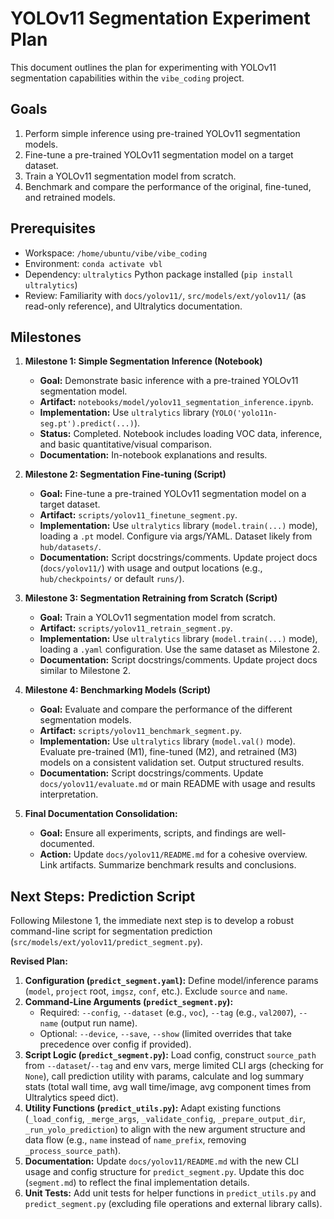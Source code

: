 # YOLOv11 Segmentation Experiment Plan

This document outlines the plan for experimenting with YOLOv11 segmentation capabilities within the `vibe_coding` project.

## Goals

1.  Perform simple inference using pre-trained YOLOv11 segmentation models.
2.  Fine-tune a pre-trained YOLOv11 segmentation model on a target dataset.
3.  Train a YOLOv11 segmentation model from scratch.
4.  Benchmark and compare the performance of the original, fine-tuned, and retrained models.

## Prerequisites

*   Workspace: `/home/ubuntu/vibe/vibe_coding`
*   Environment: `conda activate vbl`
*   Dependency: `ultralytics` Python package installed (`pip install ultralytics`)
*   Review: Familiarity with `docs/yolov11/`, `src/models/ext/yolov11/` (as read-only reference), and Ultralytics documentation.

## Milestones

1.  **Milestone 1: Simple Segmentation Inference (Notebook)**
    *   **Goal:** Demonstrate basic inference with a pre-trained YOLOv11 segmentation model.
    *   **Artifact:** `notebooks/model/yolov11_segmentation_inference.ipynb`.
    *   **Implementation:** Use `ultralytics` library (`YOLO('yolo11n-seg.pt').predict(...)`).
    *   **Status:** Completed. Notebook includes loading VOC data, inference, and basic quantitative/visual comparison.
    *   **Documentation:** In-notebook explanations and results.

2.  **Milestone 2: Segmentation Fine-tuning (Script)**
    *   **Goal:** Fine-tune a pre-trained YOLOv11 segmentation model on a target dataset.
    *   **Artifact:** `scripts/yolov11_finetune_segment.py`.
    *   **Implementation:** Use `ultralytics` library (`model.train(...)` mode), loading a `.pt` model. Configure via args/YAML. Dataset likely from `hub/datasets/`.
    *   **Documentation:** Script docstrings/comments. Update project docs (`docs/yolov11/`) with usage and output locations (e.g., `hub/checkpoints/` or default `runs/`).

3.  **Milestone 3: Segmentation Retraining from Scratch (Script)**
    *   **Goal:** Train a YOLOv11 segmentation model from scratch.
    *   **Artifact:** `scripts/yolov11_retrain_segment.py`.
    *   **Implementation:** Use `ultralytics` library (`model.train(...)` mode), loading a `.yaml` configuration. Use the same dataset as Milestone 2.
    *   **Documentation:** Script docstrings/comments. Update project docs similar to Milestone 2.

4.  **Milestone 4: Benchmarking Models (Script)**
    *   **Goal:** Evaluate and compare the performance of the different segmentation models.
    *   **Artifact:** `scripts/yolov11_benchmark_segment.py`.
    *   **Implementation:** Use `ultralytics` library (`model.val()` mode). Evaluate pre-trained (M1), fine-tuned (M2), and retrained (M3) models on a consistent validation set. Output structured results.
    *   **Documentation:** Script docstrings/comments. Update `docs/yolov11/evaluate.md` or main README with usage and results interpretation.

5.  **Final Documentation Consolidation:**
    *   **Goal:** Ensure all experiments, scripts, and findings are well-documented.
    *   **Action:** Update `docs/yolov11/README.md` for a cohesive overview. Link artifacts. Summarize benchmark results and conclusions.

## Next Steps: Prediction Script

Following Milestone 1, the immediate next step is to develop a robust command-line script for segmentation prediction (`src/models/ext/yolov11/predict_segment.py`).

**Revised Plan:**
1.  **Configuration (`predict_segment.yaml`):** Define model/inference params (`model`, `project` root, `imgsz`, `conf`, etc.). Exclude `source` and `name`.
2.  **Command-Line Arguments (`predict_segment.py`):**
    *   Required: `--config`, `--dataset` (e.g., `voc`), `--tag` (e.g., `val2007`), `--name` (output run name).
    *   Optional: `--device`, `--save`, `--show` (limited overrides that take precedence over config if provided).
3.  **Script Logic (`predict_segment.py`):** Load config, construct `source_path` from `--dataset`/`--tag` and env vars, merge limited CLI args (checking for `None`), call prediction utility with params, calculate and log summary stats (total wall time, avg wall time/image, avg component times from Ultralytics speed dict).
4.  **Utility Functions (`predict_utils.py`):** Adapt existing functions (`_load_config`, `_merge_args`, `_validate_config`, `_prepare_output_dir`, `_run_yolo_prediction`) to align with the new argument structure and data flow (e.g., `name` instead of `name_prefix`, removing `_process_source_path`).
5.  **Documentation:** Update `docs/yolov11/README.md` with the new CLI usage and config structure for `predict_segment.py`. Update this doc (`segment.md`) to reflect the final implementation details.
6.  **Unit Tests:** Add unit tests for helper functions in `predict_utils.py` and `predict_segment.py` (excluding file operations and external library calls).